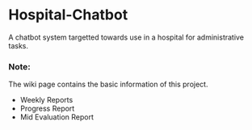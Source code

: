 # Hospital-Chatbot
A chatbot system targetted towards use in a hospital for administrative tasks.



### Note: 
The wiki page contains the basic information of this project.
* Weekly Reports
* Progress Report
* Mid Evaluation Report
